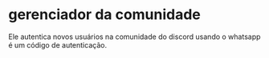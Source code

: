 # gerenciador da comunidade
Ele autentica novos usuários na comunidade do discord usando o whatsapp é um código de autenticação.
